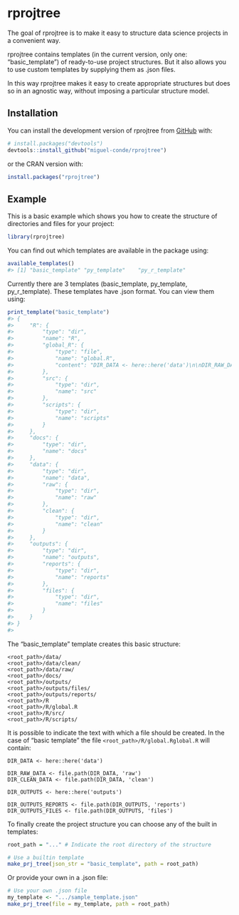 
<!-- README.md is generated from README.Rmd. Please edit that file -->

# rprojtree

<!-- badges: start -->
<!-- badges: end -->

The goal of rprojtree is to make it easy to structure data science
projects in a convenient way.

rprojtree contains templates (in the current version, only one:
“basic_template”) of ready-to-use project structures. But it also allows
you to use custom templates by supplying them as .json files.

In this way rprojtree makes it easy to create appropriate structures but
does so in an agnostic way, without imposing a particular structure
model.

## Installation

You can install the development version of rprojtree from
[GitHub](https://github.com/) with:

``` r
# install.packages("devtools")
devtools::install_github("miguel-conde/rprojtree")
```

or the CRAN version with:

``` r
install.packages("rprojtree")
```

## Example

This is a basic example which shows you how to create the structure of
directories and files for your project:

``` r
library(rprojtree)
```

You can find out which templates are available in the package using:

``` r
available_templates()
#> [1] "basic_template" "py_template"    "py_r_template"
```

Currently there are 3 templates (basic_template, py_template,
py_r\_template). These templates have .json format. You can view them
using:

``` r
print_template("basic_template")
#> {
#>     "R": {
#>         "type": "dir",
#>         "name": "R",
#>         "global_R": {
#>             "type": "file",
#>             "name": "global.R",
#>             "content": "DIR_DATA <- here::here('data')\n\nDIR_RAW_DATA <- file.path(DIR_DATA, 'raw')\nDIR_CLEAN_DATA <- file.path(DIR_DATA, 'clean')\n\nDIR_OUTPUTS <- here::here('outputs')\n\nDIR_OUTPUTS_REPORTS <- file.path(DIR_OUTPUTS, 'reports')\nDIR_OUTPUTS_FILES <- file.path(DIR_OUTPUTS, 'files')"
#>         },
#>         "src": {
#>             "type": "dir",
#>             "name": "src"
#>         },
#>         "scripts": {
#>             "type": "dir",
#>             "name": "scripts"
#>         }
#>     },
#>     "docs": {
#>         "type": "dir",
#>         "name": "docs"
#>     },
#>     "data": {
#>         "type": "dir",
#>         "name": "data",
#>         "raw": {
#>             "type": "dir",
#>             "name": "raw"
#>         },
#>         "clean": {
#>             "type": "dir",
#>             "name": "clean"
#>         }
#>     },
#>     "outputs": {
#>         "type": "dir",
#>         "name": "outputs",
#>         "reports": {
#>             "type": "dir",
#>             "name": "reports"
#>         },
#>         "files": {
#>             "type": "dir",
#>             "name": "files"
#>         }
#>     }
#> }
#> 
```

The “basic_template” template creates this basic structure:

    <root_path>/data/
    <root_path>/data/clean/
    <root_path>/data/raw/
    <root_path>/docs/
    <root_path>/outputs/
    <root_path>/outputs/files/
    <root_path>/outputs/reports/
    <root_path>/R
    <root_path>/R/global.R
    <root_path>/R/src/
    <root_path>/R/scripts/

It is possible to indicate the text with which a file should be created.
In the case of “basic template” the file
`<root_path>/R/global.Rglobal.R` will contain:

    DIR_DATA <- here::here('data')

    DIR_RAW_DATA <- file.path(DIR_DATA, 'raw')
    DIR_CLEAN_DATA <- file.path(DIR_DATA, 'clean')

    DIR_OUTPUTS <- here::here('outputs')

    DIR_OUTPUTS_REPORTS <- file.path(DIR_OUTPUTS, 'reports')
    DIR_OUTPUTS_FILES <- file.path(DIR_OUTPUTS, 'files')

To finally create the project structure you can choose any of the built
in templates:

``` r
root_path = "..." # Indicate the root directory of the structure

# Use a builtin template
make_prj_tree(json_str = "basic_template", path = root_path)
```

Or provide your own in a .json file:

``` r
# Use your own .json file
my_template <- ".../sample_template.json" 
make_prj_tree(file = my_template, path = root_path)
```
